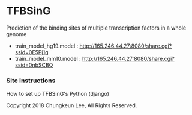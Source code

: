 # TFBSinG
Prediction of the binding sites of multiple transcription factors in a whole genome


* train_model_hg19.model : http://165.246.44.27:8080/share.cgi?ssid=0E5Pj1q
* train_model_mm10.model : http://165.246.44.27:8080/share.cgi?ssid=0nbSCBQ





### Site Instructions


How to set up TFBSinG's Python (django)






Copyright 2018 Chungkeun Lee, All Rights Reserved.
